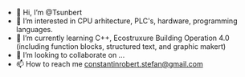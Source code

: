 - 👋 Hi, I’m @Tsunbert
- 👀 I’m interested in CPU arhitecture, PLC's, hardware, programming languages.
- 🌱 I’m currently learning C++, Ecostruxure Building Operation 4.0 (including function blocks, structured text, and graphic makert)
- 💞️ I’m looking to collaborate on ...
- 📫 How to reach me constantinrobert.stefan@gmail.com

<!---
Tsunbert/Tsunbert is a ✨ special ✨ repository because its `README.md` (this file) appears on your GitHub profile.
You can click the Preview link to take a look at your changes.
--->
